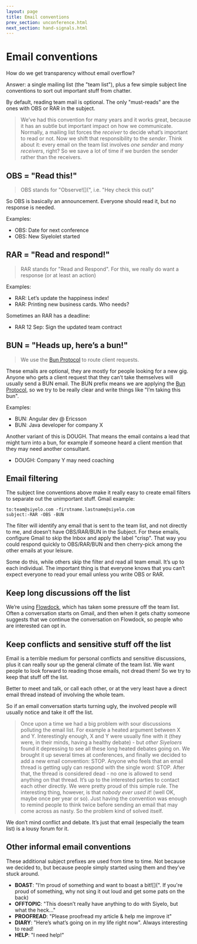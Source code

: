 ```yaml
---
layout: page
title: Email conventions
prev_section: unconference.html
next_section: hand-signals.html
---
```


# Email conventions

How do we get transparency without email overflow?

Answer: a single mailing list (the "team list"), plus a few simple
subject line conventions to sort out important stuff from chatter.

By default, reading team mail is optional. The only "must-reads" are the
ones with OBS or RAR in the subject.

> We’ve had this convention for many years and it works great, because
> it has an subtle but important impact on how we communicate. Normally,
> a mailing list forces the *receiver* to decide what’s important to
> read or not. Now we shift that responsibility to the *sender*. Think
> about it: every email on the team list involves *one sender* and *many
> receivers*, right? So we save a lot of time if we burden the sender
> rather than the receivers.

## OBS = "Read this!"

> OBS stands for "Observe![](", i.e. "Hey check this out)"

So OBS is basically an announcement. Everyone should read it, but no
response is needed.

Examples:

-   OBS: Date for next conference
-   OBS: New Siyelolet started

## RAR = "Read and respond!"

> RAR stands for "Read and Respond". For this, we really do want a
> response (or at least an action)

Examples:

-   RAR: Let’s update the happiness index!
-   RAR: Printing new business cards. Who needs?

Sometimes an RAR has a deadline:

-   RAR 12 Sep: Sign the updated team contract

## BUN = "Heads up, here’s a bun!"

> We use the [Bun Protocol](bun-protocol.html) to route client requests.

These emails are optional, they are mostly for people looking for a new
gig. Anyone who gets a client request that they can’t take themselves
will usually send a BUN email. The BUN prefix means we are applying the
[Bun Protocol](bun-protocol.html), so we try to be really clear and
write things like "I’m taking this bun".

Examples:

-   BUN: Angular dev @ Ericsson
-   BUN: Java developer for company X

Another variant of this is DOUGH. That means the email contains a lead
that might turn into a bun, for example if someone heard a client
mention that they may need another consultant.

-   DOUGH: Company Y may need coaching

## Email filtering

The subject line conventions above make it really easy to create email
filters to separate out the unimportant stuff. Gmail example:

    to:team@siyelo.com -firstname.lastname@siyelo.com
    subject:-RAR -OBS -BUN

The filter will identify any email that is sent to the team list, and
not directly to me, and doesn’t have OBS/RAR/BUN in the Subject. For
these emails, configure Gmail to skip the Inbox and apply the label
"crisp". That way you could respond quickly to OBS/RAR/BUN and then
cherry-pick among the other emails at your leisure.

Some do this, while others skip the filter and read all team email. It’s
up to each individual. The important thing is that everyone knows that
you can’t expect everyone to read your email unless you write OBS or
RAR.

## Keep long discussions off the list

We’re using [Flowdock](http://www.flowdock.com), which has taken some
pressure off the team list. Often a conversation starts on Gmail, and
then when it gets chatty someone suggests that we continue the
conversation on Flowdock, so people who are interested can opt in.

## Keep conflicts and sensitive stuff off the list

Email is a terrible medium for personal conflicts and sensitive
discussions, plus it can really sour up the general climate of the team
list. We want people to look forward to reading those emails, not dread
them! So we try to keep that stuff off the list.

Better to meet and talk, or call each other, or at the very least have a
direct email thread instead of involving the whole team.

So if an email conversation starts turning ugly, the involved people
will usually notice and take it off the list.

> Once upon a time we had a big problem with sour discussions polluting
> the email list. For example a heated argument between X and Y.
> Interestingly enough, X and Y were usually fine with it (they were, in
> their minds, having a healthy debate) - but *other Siyeloers* found it
> depressing to see all these long heated debates going on. We brought
> it up several times at conferences, and finally we decided to add a
> new email convention: STOP. Anyone who feels that an email thread is
> getting ugly can respond with the single word: STOP. After that, the
> thread is considered dead - no one is allowed to send anything on that
> thread. It’s up to the interested parties to contact each other
> directly. We were pretty proud of this simple rule. The interesting
> thing, however, is that *nobody ever used it*! (well OK, maybe once
> per year or so). Just having the convention was enough to remind
> people to think twice before sending an email that may come across as
> nasty. So the problem kind of solved itself.

We don’t mind conflict and debate. It’s just that email (especially the
team list) is a lousy forum for it.

## Other informal email conventions

These additional subject prefixes are used from time to time. Not
because we decided to, but because people simply started using them and
they’ve stuck around.

-   **BOAST**: "I’m proud of something and want to boast a
    bit![](". If you're proud of something, why not sing it out loud and get some pats on the back)
-   **OFFTOPIC**: "This doesn’t really have anything to do with Siyelo,
    but what the heck…"
-   **PROOFREAD**: "Please proofread my article & help me improve it"
-   **DIARY**: "Here’s what’s going on in my life right now". Always
    interesting to read!
-   **HELP**: "I need help!"

